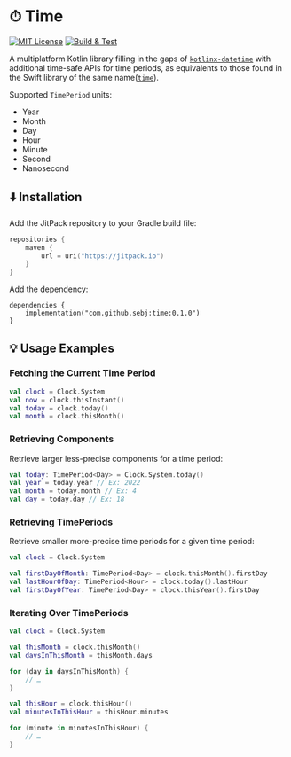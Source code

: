 # ⏱ Time

[![MIT License](https://img.shields.io/github/license/sebj/time)](LICENSE)
[![Build & Test](https://github.com/sebj/time/workflows/Build%20and%20Test/badge.svg)](https://github.com/sebj/time/actions/workflows/build-and-test.yml)

A multiplatform Kotlin library filling in the gaps of [`kotlinx-datetime`](https://github.com/Kotlin/kotlinx-datetime) with additional time-safe APIs for time periods, as equivalents to those found in the Swift library of the same name([`time`](https://github.com/davedelong/time)).

Supported `TimePeriod` units:
* Year
* Month
* Day
* Hour
* Minute
* Second
* Nanosecond

## ⬇️ Installation

Add the JitPack repository to your Gradle build file:
```kotlin
repositories {
    maven {
        url = uri("https://jitpack.io")
    }
}
```

Add the dependency:
```
dependencies {
    implementation("com.github.sebj:time:0.1.0")
}
```

## 💡 Usage Examples

### Fetching the Current Time Period

```kotlin
val clock = Clock.System
val now = clock.thisInstant()
val today = clock.today()
val month = clock.thisMonth()
```

### Retrieving Components

Retrieve larger less-precise components for a time period:
```kotlin
val today: TimePeriod<Day> = Clock.System.today()
val year = today.year // Ex: 2022
val month = today.month // Ex: 4
val day = today.day // Ex: 18
```

### Retrieving TimePeriods

Retrieve smaller more-precise time periods for a given time period:
```kotlin
val clock = Clock.System

val firstDayOfMonth: TimePeriod<Day> = clock.thisMonth().firstDay
val lastHourOfDay: TimePeriod<Hour> = clock.today().lastHour
val firstDayOfYear: TimePeriod<Day> = clock.thisYear().firstDay
```

### Iterating Over TimePeriods

```kotlin
val clock = Clock.System

val thisMonth = clock.thisMonth()
val daysInThisMonth = thisMonth.days

for (day in daysInThisMonth) {
    // …
}

val thisHour = clock.thisHour()
val minutesInThisHour = thisHour.minutes

for (minute in minutesInThisHour) {
    // …
}
```